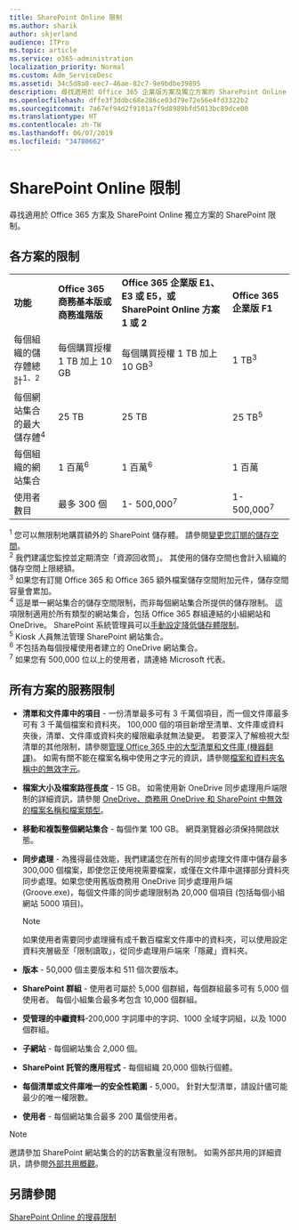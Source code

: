 ```yaml
---
title: SharePoint Online 限制
ms.author: sharik
author: skjerland
audience: ITPro
ms.topic: article
ms.service: o365-administration
localization_priority: Normal
ms.custom: Adm_ServiceDesc
ms.assetid: 34c5d8a8-eec7-46ae-82c7-9e9bdbe39895
description: 尋找適用於 Office 365 企業版方案及獨立方案的 SharePoint Online 限制。
ms.openlocfilehash: dffe3f3ddbc68e286ce03d79e72e56e4fd3322b2
ms.sourcegitcommit: 7a67ef94d2f9101a7f9d8989bfd5013bc89dce00
ms.translationtype: HT
ms.contentlocale: zh-TW
ms.lasthandoff: 06/07/2019
ms.locfileid: "34780662"
---
```

# <a name="sharepoint-online-limits"></a>SharePoint Online 限制 

尋找適用於 Office 365 方案及 SharePoint Online 獨立方案的 SharePoint 限制。
  
## <a name="limits-by-plan"></a>各方案的限制 

|||||
|:-----|:-----|:-----|:-----|
|**功能** <br/> |**Office 365 商務基本版或商務進階版** <br/> |**Office 365 企業版 E1、E3 或 E5，或 SharePoint Online 方案 1 或 2** <br/> | **Office 365 企業版 F1** <br/> |
|每個組織的儲存體總計<sup>1、2</sup> <br/> |每個購買授權 1 TB 加上 10 GB  <br/> |每個購買授權 1 TB 加上10 GB<sup>3</sup> <br/> |1 TB<sup>3</sup> <br/> |
|每個網站集合的最大儲存體<sup>4</sup><br/> |25 TB <br/> |25 TB <br/> |25 TB<sup>5</sup> <br/> |
|每個組織的網站集合  <br/> |1 百萬<sup>6</sup> <br/> |1 百萬<sup>6</sup> <br/> |1 百萬<br/> |
|使用者數目  <br/> |最多 300 個  <br/> |1- 500,000<sup>7</sup> <br/> |1- 500,000<sup>7</sup> <br/> |
   
<sup>1</sup> 您可以無限制地購買額外的 SharePoint 儲存體。 請參閱[變更您訂閱的儲存空間](https://docs.microsoft.com/office365/admin/subscriptions-and-billing/add-storage-space)。 
<br/><sup>2</sup> 我們建議您監控並定期清空「資源回收筒」。 其使用的儲存空間也會計入組織的儲存空間上限總額。 
<br/> <sup>3</sup> 如果您有訂閱 Office 365 和 Office 365 額外檔案儲存空間附加元件，儲存空間容量會累加。 
<br/> <sup>4</sup> 這是單一網站集合的儲存空間限制，而非每個網站集合所提供的儲存限制。 這項限制適用於所有類型的網站集合，包括 Office 365 群組連結的小組網站和 OneDrive。 SharePoint 系統管理員可以[手動設定降低儲存體限制](https://docs.microsoft.com/sharepoint/manage-site-collection-storage-limits)。 
<br/> <sup>5</sup> Kiosk 人員無法管理 SharePoint 網站集合。 
<br/> <sup>6</sup> 不包括為每個授權使用者建立的 OneDrive 網站集合。 
<br/> <sup>7</sup> 如果您有 500,000 位以上的使用者，請連絡 Microsoft 代表。 
  
## <a name="service-limits-for-all-plans"></a>所有方案的服務限制

- **清單和文件庫中的項目** - 一份清單最多可有 3 千萬個項目，而一個文件庫最多可有 3 千萬個檔案和資料夾。 100,000 個的項目新增至清單、文件庫或資料夾後，清單、文件庫或資料夾的權限繼承就無法變更。 若要深入了解檢視大型清單的其他限制，請參閱[管理 Office 365 中的大型清單和文件庫 (機器翻譯)](https://support.office.com/article/b4038448-ec0e-49b7-b853-679d3d8fb784)。 如需有關不能在檔案名稱中使用之字元的資訊，請參閱[檔案和資料夾名稱中的無效字元](https://support.office.com/article/64883a5d-228e-48f5-b3d2-eb39e07630fa)。

- **檔案大小及檔案路徑長度** - 15 GB。 如需使用新 OneDrive 同步處理用戶端限制的詳細資訊，請參閱 [OneDrive、商務用 OneDrive 和 SharePoint 中無效的檔案名稱和檔案類型](https://support.office.com/article/64883a5d-228e-48f5-b3d2-eb39e07630fa)。

- **移動和複製整個網站集合** - 每個作業 100 GB。 網頁瀏覽器必須保持開啟狀態。

- **同步處理** - 為獲得最佳效能，我們建議您在所有的同步處理文件庫中儲存最多 300,000 個檔案，即使您正使用視需要檔案，或僅在文件庫中選擇部分資料夾同步處理。如果您使用舊版商務用 OneDrive 同步處理用戶端 (Groove.exe)，每個文件庫的同步處理限制為 20,000 個項目 (包括每個小組網站 5000 項目)。

    > [!NOTE]
    > 如果使用者需要同步處理擁有成千數百檔案文件庫中的資料夾，可以使用設定資料夾層級至「限制讀取」，從同步處理用戶端來「隱藏」資料夾。 

- **版本** - 50,000 個主要版本和 511 個次要版本。

- **SharePoint 群組** - 使用者可屬於 5,000 個群組，每個群組最多可有 5,000 個使用者。 每個小組集合最多考包含 10,000 個群組。

- **受管理的中繼資料**-200,000 字詞庫中的字詞、1000 全域字詞組，以及 1000 個群組。

- **子網站** - 每個網站集合 2,000 個。

- **SharePoint 託管的應用程式** - 每個組織 20,000 個執行個體。

- **每個清單或文件庫唯一的安全性範圍** - 5,000。 針對大型清單，請設計儘可能最少的唯一權限數。

- **使用者** - 每個網站集合最多 200 萬個使用者。

> [!NOTE]
> 邀請參加 SharePoint 網站集合的的訪客數量沒有限制。 如需外部共用的詳細資訊，請參閱[外部共用概觀](https://docs.microsoft.com/sharepoint/external-sharing-overview)。

## <a name="see-also"></a>另請參閱

[SharePoint Online 的搜尋限制](https://docs.microsoft.com/sharepoint/search-limits)
